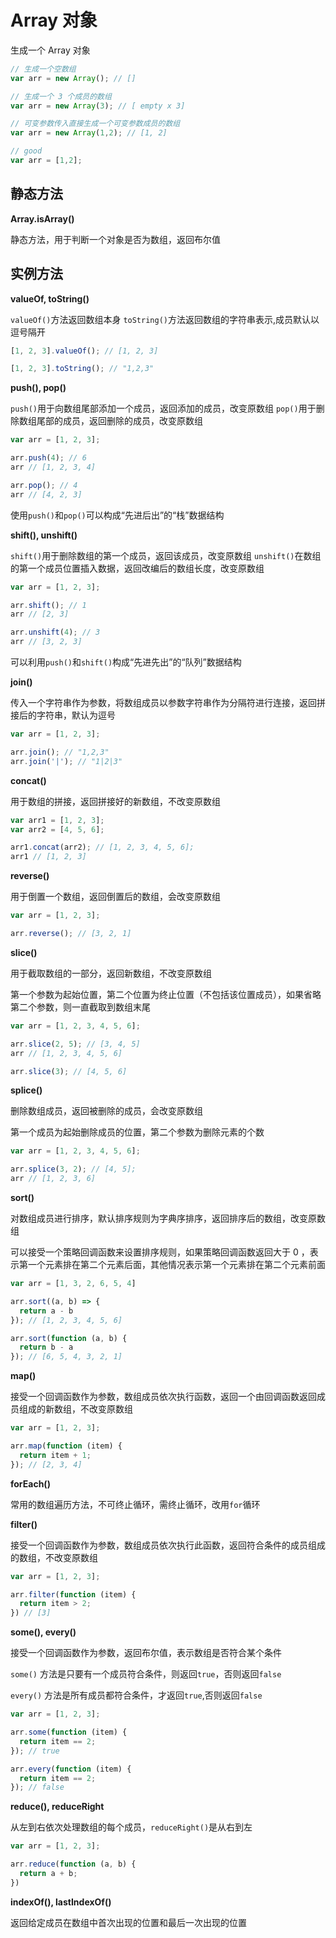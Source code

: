 # Array 对象

生成一个 Array 对象

```javascript
// 生成一个空数组
var arr = new Array(); // []

// 生成一个 3 个成员的数组
var arr = new Array(3); // [ empty x 3]

// 可变参数传入直接生成一个可变参数成员的数组
var arr = new Array(1,2); // [1, 2]

// good
var arr = [1,2];
```

## 静态方法

**Array.isArray()**

静态方法，用于判断一个对象是否为数组，返回布尔值

## 实例方法

**valueOf, toString()**

`valueOf()`方法返回数组本身
`toString()`方法返回数组的字符串表示,成员默认以逗号隔开

```javascript
[1, 2, 3].valueOf(); // [1, 2, 3]

[1, 2, 3].toString(); // "1,2,3"
```

**push(), pop()**

`push()`用于向数组尾部添加一个成员，返回添加的成员，改变原数组
`pop()`用于删除数组尾部的成员，返回删除的成员，改变原数组

```javascript
var arr = [1, 2, 3];

arr.push(4); // 6
arr // [1, 2, 3, 4]

arr.pop(); // 4
arr // [4, 2, 3]
```

使用`push()`和`pop()`可以构成“先进后出”的“栈”数据结构

**shift(), unshift()**

`shift()`用于删除数组的第一个成员，返回该成员，改变原数组
`unshift()`在数组的第一个成员位置插入数据，返回改编后的数组长度，改变原数组

```javascript
var arr = [1, 2, 3];

arr.shift(); // 1
arr // [2, 3]

arr.unshift(4); // 3
arr // [3, 2, 3]
```

可以利用`push()`和`shift()`构成“先进先出”的“队列”数据结构

**join()**

传入一个字符串作为参数，将数组成员以参数字符串作为分隔符进行连接，返回拼接后的字符串，默认为逗号

```javascript
var arr = [1, 2, 3];

arr.join(); // "1,2,3"
arr.join('|'); // "1|2|3"
```

**concat()**

用于数组的拼接，返回拼接好的新数组，不改变原数组

```javascript
var arr1 = [1, 2, 3];
var arr2 = [4, 5, 6];

arr1.concat(arr2); // [1, 2, 3, 4, 5, 6];
arr1 // [1, 2, 3]
```

**reverse()**

用于倒置一个数组，返回倒置后的数组，会改变原数组

```javascript
var arr = [1, 2, 3];

arr.reverse(); // [3, 2, 1]
```

**slice()**

用于截取数组的一部分，返回新数组，不改变原数组

第一个参数为起始位置，第二个位置为终止位置（不包括该位置成员），如果省略第二个参数，则一直截取到数组末尾

```javascript
var arr = [1, 2, 3, 4, 5, 6];

arr.slice(2, 5); // [3, 4, 5]
arr // [1, 2, 3, 4, 5, 6]

arr.slice(3); // [4, 5, 6]
```

**splice()**

删除数组成员，返回被删除的成员，会改变原数组

第一个成员为起始删除成员的位置，第二个参数为删除元素的个数

```javascript
var arr = [1, 2, 3, 4, 5, 6];

arr.splice(3, 2); // [4, 5];
arr // [1, 2, 3, 6]
```

**sort()**

对数组成员进行排序，默认排序规则为字典序排序，返回排序后的数组，改变原数组

可以接受一个策略回调函数来设置排序规则，如果策略回调函数返回大于 0 ，表示第一个元素排在第二个元素后面，其他情况表示第一个元素排在第二个元素前面

```javascript
var arr = [1, 3, 2, 6, 5, 4]

arr.sort((a, b) => {
  return a - b
}); // [1, 2, 3, 4, 5, 6]

arr.sort(function (a, b) {
  return b - a
}); // [6, 5, 4, 3, 2, 1]
```
**map()**

接受一个回调函数作为参数，数组成员依次执行函数，返回一个由回调函数返回成员组成的新数组，不改变原数组

```javascript
var arr = [1, 2, 3];

arr.map(function (item) {
  return item + 1;
}); // [2, 3, 4]
```

**forEach()**

常用的数组遍历方法，不可终止循环，需终止循环，改用`for`循环

**filter()**

接受一个回调函数作为参数，数组成员依次执行此函数，返回符合条件的成员组成的数组，不改变原数组

```javascript
var arr = [1, 2, 3];

arr.filter(function (item) {
  return item > 2;
}) // [3]
```

**some(), every()**

接受一个回调函数作为参数，返回布尔值，表示数组是否符合某个条件

`some()` 方法是只要有一个成员符合条件，则返回`true`，否则返回`false`

`every()` 方法是所有成员都符合条件，才返回`true`,否则返回`false`

```javascript
var arr = [1, 2, 3];

arr.some(function (item) {
  return item == 2;
}); // true

arr.every(function (item) {
  return item == 2;
}); // false
```

**reduce(), reduceRight**

从左到右依次处理数组的每个成员，`reduceRight()`是从右到左

```javascript
var arr = [1, 2, 3];

arr.reduce(function (a, b) {
  return a + b;
})
```

**indexOf(), lastIndexOf()**

返回给定成员在数组中首次出现的位置和最后一次出现的位置